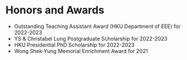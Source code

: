 <span class='anchor' id='honors-and-awards'></span>
# Honors and Awards
- Outstanding Teaching Assistant Award (<span data-nosnippet>HKU</span> Department of EEE) for 2022-2023
- YS & Christabel Lung Postgraduate Scholarship for 2022-2023
- <span data-nosnippet>HKU</span> Presidential PhD Scholarship for 2022-2023
- Wong Shek-Yung Memorial Enrichment Award for 2021